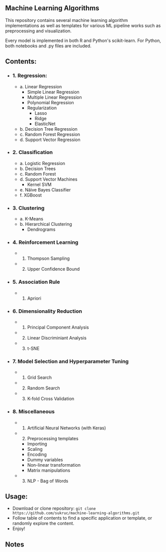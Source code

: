 ## Machine Learning Algorithms
This repository contains several machine learning algorithm implementations as well as templates for various ML pipeline works such as preprocessing and visualization.

Every model is implemented in both R and Python's scikit-learn. For Python, both notebooks and .py files are included.

## Contents:

- ### 1. Regression:
  - a. Linear Regression
    - Simple Linear Regression
    - Multiple Linear Regression
    - Polynomial Regression
    - Regularization
      - Lasso
      - Ridge
      - ElasticNet
  - b. Decision Tree Regression
  - c. Random Forest Regression
  - d. Support Vector Regression
- ### 2. Classification
  - a. Logistic Regression
  - b. Decision Trees
  - c. Random Forest
  - d. Support Vector Machines
    - Kernel SVM
  - e. Näive Bayes Classifier
  - f. XGBoost
- ### 3. Clustering
  - a. K-Means
  - b. Hierarchical Clustering
    - Dendrograms
- ### 4. Reinforcement Learning
  - 1. Thompson Sampling
  - 2. Upper Confidence Bound
- ### 5. Association Rule
  - 1. Apriori
- ### 6. Dimensionality Reduction
  - 1. Principal Component Analysis
  - 2. Linear Discriminiant Analysis
  - 3. t-SNE
- ### 7. Model Selection and Hyperparameter Tuning
  - 1. Grid Search
  - 2. Random Search
  - 3. K-fold Cross Validation
- ### 8. Miscellaneous
  - 1. Artificial Neural Networks (with Keras)
  - 2. Preprocessing templates
    - Importing
    - Scaling
    - Encoding
    - Dummy variables
    - Non-linear transformation
    - Matrix manipulations
  - 3. NLP - Bag of Words

## Usage:
- Download or clone repository: `git clone https://github.com/sukruc/machine-learning-algorithms.git`
- Follow table of contents to find a specific application or template, or randomly explore the content.
- Enjoy!

## Notes
